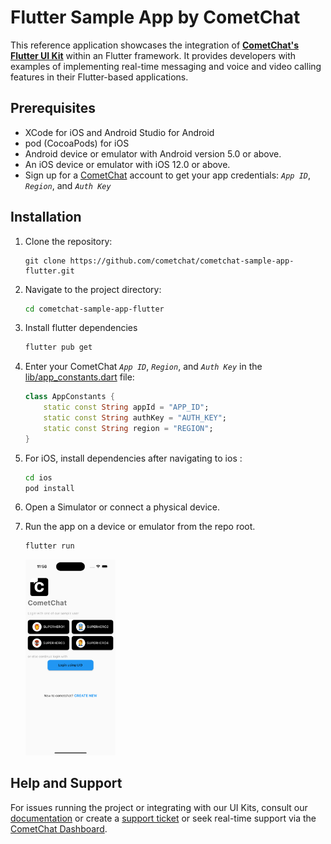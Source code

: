 # Flutter Sample App by CometChat

This reference application showcases the integration of [**CometChat's Flutter UI Kit**](https://www.cometchat.com/docs/v4/flutter-uikit/overview) within an Flutter framework. It provides developers with examples of implementing real-time messaging and voice and video calling features in their Flutter-based applications.

## Prerequisites

- XCode for iOS and Android Studio for Android
- pod (CocoaPods) for iOS
- Android device or emulator with Android version 5.0 or above.
- An iOS device or emulator with iOS 12.0 or above.
- Sign up for a [CometChat](https://app.cometchat.com/) account to get your app credentials: _`App ID`_, _`Region`_, and _`Auth Key`_


## Installation
1. Clone the repository:
	```
	git clone https://github.com/cometchat/cometchat-sample-app-flutter.git
	```

2. Navigate to the project directory:
	```sh
	cd cometchat-sample-app-flutter
	```

3. Install flutter dependencies
	```sh
	flutter pub get
	```

4. Enter your CometChat _`App ID`_, _`Region`_, and _`Auth Key`_ in the [lib/app_constants.dart](https://github.com/cometchat/cometchat-sample-app-flutter/blob/v4/lib/app_constants.dart) file:
	```dart
	class AppConstants {
		static const String appId = "APP_ID";
		static const String authKey = "AUTH_KEY";
		static const String region = "REGION";
	}
	```

5. For iOS, install dependencies after navigating to ios :
	```sh
  	cd ios
	pod install
	```
6. Open a Simulator or connect a physical device.

7. Run the app on a device or emulator from the repo root.
	```sh 
	flutter run
	```
   
   <img style="width: 30%; height: auto; " src="./assets/screenshots/login-screen.png" />


## Help and Support
For issues running the project or integrating with our UI Kits, consult our [documentation](https://www.cometchat.com/docs/flutter-uikit/integration) or create a [support ticket](https://help.cometchat.com/hc/en-us) or seek real-time support via the [CometChat Dashboard](https://app.cometchat.com/).
